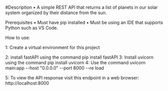 #Description
• A simple REST API that returns a list of planets in our solar system organized by their distance from the sun. 

Prerequisites
• Must have pip installed
• Must be using an IDE that supports Python such as VS Code. 

How to use:

1: Create a virtual environment for this project

2: install fastAPI using the command pip install fastAPI
3: Install uvicorn using the command pip install uvicorn
4: Use the command uvicorn main:app --host "0.0.0.0" --port 8000 --re
load

5: To view the API response visit this endpoint in a web browser: http://localhost:8000

